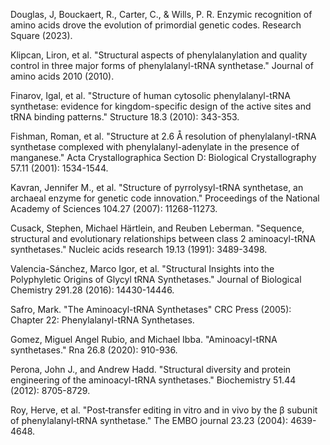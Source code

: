 Douglas, J, Bouckaert, R., Carter, C., & Wills, P. R. Enzymic recognition of amino acids drove the evolution of primordial genetic codes. Research Square (2023).




Klipcan, Liron, et al. "Structural aspects of phenylalanylation and quality control in three major forms of phenylalanyl-tRNA synthetase." Journal of amino acids 2010 (2010).




Finarov, Igal, et al. "Structure of human cytosolic phenylalanyl-tRNA synthetase: evidence for kingdom-specific design of the active sites and tRNA binding patterns." Structure 18.3 (2010): 343-353.



Fishman, Roman, et al. "Structure at 2.6 Å resolution of phenylalanyl-tRNA synthetase complexed with phenylalanyl-adenylate in the presence of manganese." Acta Crystallographica Section D: Biological Crystallography 57.11 (2001): 1534-1544.



Kavran, Jennifer M., et al. "Structure of pyrrolysyl-tRNA synthetase, an archaeal enzyme for genetic code innovation." Proceedings of the National Academy of Sciences 104.27 (2007): 11268-11273.



Cusack, Stephen, Michael Härtlein, and Reuben Leberman. "Sequence, structural and evolutionary relationships between class 2 aminoacyl-tRNA synthetases." Nucleic acids research 19.13 (1991): 3489-3498.



Valencia-Sánchez, Marco Igor, et al. "Structural Insights into the Polyphyletic Origins of Glycyl tRNA Synthetases." Journal of Biological Chemistry 291.28 (2016): 14430-14446.




Safro, Mark. "The Aminoacyl-tRNA Synthetases" CRC Press (2005): Chapter 22: Phenylalanyl-tRNA Synthetases.



Gomez, Miguel Angel Rubio, and Michael Ibba. "Aminoacyl-tRNA synthetases." Rna 26.8 (2020): 910-936.







Perona, John J., and Andrew Hadd. "Structural diversity and protein engineering of the aminoacyl-tRNA synthetases." Biochemistry 51.44 (2012): 8705-8729.




Roy, Herve, et al. "Post‐transfer editing in vitro and in vivo by the &beta; subunit of phenylalanyl‐tRNA synthetase." The EMBO journal 23.23 (2004): 4639-4648.





